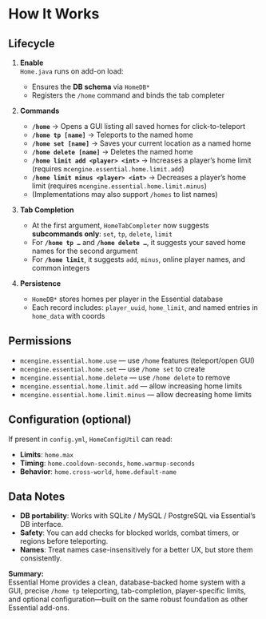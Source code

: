 # How It Works

## Lifecycle
1. **Enable**  
   `Home.java` runs on add-on load:
   - Ensures the **DB schema** via `HomeDB*`
   - Registers the `/home` command and binds the tab completer

2. **Commands**
   - **`/home`** → Opens a GUI listing all saved homes for click-to-teleport
   - **`/home tp [name]`** → Teleports to the named home
   - **`/home set [name]`** → Saves your current location as a named home  
   - **`/home delete [name]`** → Deletes the named home
   - **`/home limit add <player> <int>`** → Increases a player’s home limit (requires `mcengine.essential.home.limit.add`)
   - **`/home limit minus <player> <int>`** → Decreases a player’s home limit (requires `mcengine.essential.home.limit.minus`)
   - (Implementations may also support `/homes` to list names)

3. **Tab Completion**
   - At the first argument, `HomeTabCompleter` now suggests **subcommands only**: `set`, `tp`, `delete`, `limit`
   - For **`/home tp …`** and **`/home delete …`**, it suggests your saved home names for the second argument
   - For **`/home limit`**, it suggests `add`, `minus`, online player names, and common integers

4. **Persistence**
   - `HomeDB*` stores homes per player in the Essential database
   - Each record includes: `player_uuid`, `home_limit`, and named entries in `home_data` with coords

## Permissions
- `mcengine.essential.home.use` — use `/home` features (teleport/open GUI)
- `mcengine.essential.home.set` — use `/home set` to create
- `mcengine.essential.home.delete` — use `/home delete` to remove
- `mcengine.essential.home.limit.add` — allow increasing home limits
- `mcengine.essential.home.limit.minus` — allow decreasing home limits

## Configuration (optional)
If present in `config.yml`, `HomeConfigUtil` can read:
- **Limits**: `home.max`
- **Timing**: `home.cooldown-seconds`, `home.warmup-seconds`
- **Behavior**: `home.cross-world`, `home.default-name`

## Data Notes
- **DB portability**: Works with SQLite / MySQL / PostgreSQL via Essential’s DB interface.
- **Safety**: You can add checks for blocked worlds, combat timers, or regions before teleporting.
- **Names**: Treat names case-insensitively for a better UX, but store them consistently.

**Summary:**  
Essential Home provides a clean, database-backed home system with a GUI, precise `/home tp` teleporting, tab-completion, player-specific limits, and optional configuration—built on the same robust foundation as other Essential add-ons.
